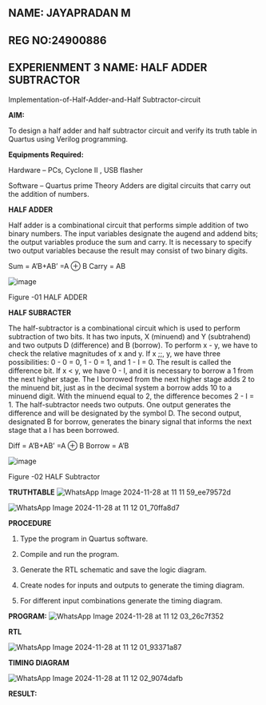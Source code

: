 ## NAME: JAYAPRADAN M
## REG NO:24900886
## EXPERIENMENT 3 NAME: HALF ADDER SUBTRACTOR

Implementation-of-Half-Adder-and-Half Subtractor-circuit

**AIM:**

To design a half adder and half subtractor circuit and verify its truth table in Quartus using Verilog programming.

**Equipments Required:**

Hardware – PCs, Cyclone II , USB flasher 

Software – Quartus prime Theory Adders are digital circuits that carry out the addition of numbers.

**HALF ADDER**

Half adder is a combinational circuit that performs simple addition of two binary numbers. The input variables designate the augend and addend bits; the output variables produce the sum and carry. It is necessary to specify two output variables because the result may consist of two binary digits.

Sum = A’B+AB’ =A ⊕ B Carry = AB

![image](https://github.com/naavaneetha/HALF_ADDER_SUBTRACTOR/assets/154305477/bd4a0b2c-cdbc-4184-ab08-81578f121e1f)

Figure -01 HALF ADDER

**HALF SUBRACTER**

The half-subtractor is a combinational circuit which is used to perform subtraction of two bits. It has two inputs, X (minuend) and Y (subtrahend) and two outputs D (difference) and B (borrow). To perform x - y, we have to check the relative magnitudes of x and y. If x ;;, y, we have three possibilities: 0 - 0 = 0, 1 - 0 = 1, and 1 - I = 0. The result is called the difference bit. If x < y, we have 0 - I, and it is necessary to borrow a 1 from the next higher stage. The I borrowed from the next higher stage adds 2 to the minuend bit, just as in the decimal system a borrow adds 10 to a minuend digit. With the minuend equal to 2, the difference becomes 2 - I = 1. The half-subtractor needs two outputs. One output generates the difference and will be designated by the symbol D. The second output, designated B for borrow, generates the binary signal that informs the next stage that a I has been borrowed. 

Diff = A’B+AB’ =A ⊕ B
Borrow = A’B

 ![image](https://github.com/naavaneetha/HALF_ADDER_SUBTRACTOR/assets/154305477/d76b099c-513f-4e7c-843a-e2fd028a531a)

Figure -02 HALF Subtractor

**TRUTHTABLE**
![WhatsApp Image 2024-11-28 at 11 11 59_ee79572d](https://github.com/user-attachments/assets/5de53b9d-eb73-4a99-b211-f5d9e8d7c4ea)

![WhatsApp Image 2024-11-28 at 11 12 01_70ffa8d7](https://github.com/user-attachments/assets/e6b245bd-7937-41e7-bb07-e9071ef31783)

**PROCEDURE**

1.	Type the program in Quartus software.

2.	Compile and run the program.

3.	Generate the RTL schematic and save the logic diagram.

4.	Create nodes for inputs and outputs to generate the timing diagram.

5.	For different input combinations generate the timing diagram.


**PROGRAM:**
![WhatsApp Image 2024-11-28 at 11 12 03_26c7f352](https://github.com/user-attachments/assets/e5b2f53a-5280-4724-8988-edc848100533)


**RTL**

![WhatsApp Image 2024-11-28 at 11 12 01_93371a87](https://github.com/user-attachments/assets/c482327e-ee0c-487b-a579-85624556c38c)

**TIMING DIAGRAM**

![WhatsApp Image 2024-11-28 at 11 12 02_9074dafb](https://github.com/user-attachments/assets/229147d3-fd50-4683-8aac-521639aec6d0)

**RESULT:**
